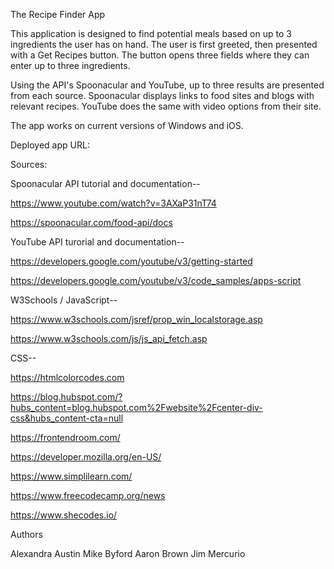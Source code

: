 The Recipe Finder App

This application is designed to find potential meals based on up to 3 ingredients the user has on hand.  The user is first greeted, then presented with a Get Recipes button.  The button opens three fields where they can enter up to three ingredients.

Using the API's Spoonacular and YouTube, up to three results are presented from each source.  Spoonacular displays links to food sites and blogs with relevant recipes.  YouTube does the same with video options from their site.

The app works on current versions of Windows and iOS.

Deployed app URL:



Sources:

Spoonacular API tutorial and documentation--

https://www.youtube.com/watch?v=3AXaP31nT74

https://spoonacular.com/food-api/docs


YouTube API turorial and documentation--

https://developers.google.com/youtube/v3/getting-started

https://developers.google.com/youtube/v3/code_samples/apps-script


W3Schools / JavaScript--

https://www.w3schools.com/jsref/prop_win_localstorage.asp

https://www.w3schools.com/js/js_api_fetch.asp


CSS--

https://htmlcolorcodes.com

https://blog.hubspot.com/?hubs_content=blog.hubspot.com%2Fwebsite%2Fcenter-div-css&hubs_content-cta=null

https://frontendroom.com/

https://developer.mozilla.org/en-US/

https://www.simplilearn.com/

https://www.freecodecamp.org/news

https://www.shecodes.io/

Authors 

Alexandra Austin 
Mike Byford
Aaron Brown
Jim Mercurio
